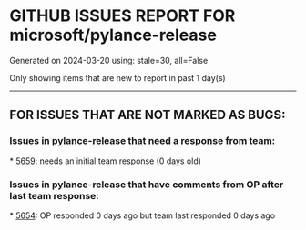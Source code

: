 
# GITHUB ISSUES REPORT FOR microsoft/pylance-release


Generated on 2024-03-20 using: stale=30, all=False


Only showing items that are new to report in past 1 day(s)


---

## FOR ISSUES THAT ARE NOT MARKED AS BUGS:


### Issues in pylance-release that need a response from team:


\* [5659](https://github.com/microsoft/pylance-release/issues/5659 "String interpolation (f strings) is breaking autocomplete"): needs an initial team response (0 days old)

### Issues in pylance-release that have comments from OP after last team response:


\* [5654](https://github.com/microsoft/pylance-release/issues/5654 "Auto import doesn't suggest re-exports"): OP responded 0 days ago but team last responded 0 days ago
